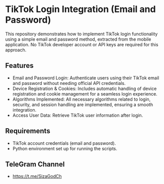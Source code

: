 # TikTok Login Integration (Email and Password)

This repository demonstrates how to implement TikTok login functionality using a simple email and password method, extracted from the mobile application. No TikTok developer account or API keys are required for this approach.

## Features

- Email and Password Login: Authenticate users using their TikTok email and password without needing official API credentials.
- Device Registration & Cookies: Includes automatic handling of device registration and cookie management for a seamless login experience.
- Algorithms Implemented: All necessary algorithms related to login, security, and session handling are implemented, ensuring a smooth integration.
- Access User Data: Retrieve TikTok user information after login.

## Requirements

- TikTok account credentials (email and password).
- Python environment set up for running the scripts.

## TeleGram Channel

- https://t.me/SizaGodCh
